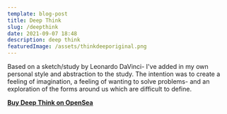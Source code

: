 ```yaml
---
template: blog-post
title: Deep Think
slug: /deepthink
date: 2021-09-07 18:48
description: deep think
featuredImage: /assets/thinkdeeporiginal.png
---
```

Based on a sketch/study by Leonardo DaVinci- I've added in my own personal style and abstraction to the study. The intention was to create a feeling of imagination, a feeling of wanting to solve problems- and an exploration of the forms around us which are difficult to define.

**[Buy Deep Think on OpenSea](https://opensea.io/assets/0x495f947276749ce646f68ac8c248420045cb7b5e/75511496996509083340559006059282024395904634734945582606826898912847958376449)**